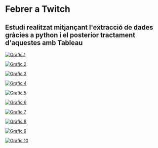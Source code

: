 # Febrer a Twitch
## Estudi realitzat mitjançant l'extracció de dades gràcies a python i el posterior tractament d'aquestes amb Tableau









[![Grafic 1](https:&#47;&#47;public.tableau.com&#47;static&#47;images&#47;Ev&#47;EvolucinumerodespectadorsfebrerTwitch&#47;Dashboard1&#47;1_rss.png)](https://public.tableau.com/views/EvolucinumerodespectadorsfebrerTwitch/Dashboard1?:language=es-ES&publish=yes&:display_count=n&:origin=viz_share_link)



[![Grafic 2](https:&#47;&#47;public.tableau.com&#47;static&#47;images&#47;Ju&#47;Juegosmsvistos&#47;Dashboard1&#47;1_rss.png)](https://public.tableau.com/views/Juegosmsvistos/Dashboard1?:language=es-ES&publish=yes&:display_count=n&:origin=viz_share_link)
 

[![Grafic 3](https:&#47;&#47;public.tableau.com&#47;static&#47;images&#47;Ju&#47;Juegosmsstreameados&#47;Dashboard2&#47;1_rss.png)](https://public.tableau.com/views/Evolucionespectadoresjuegos/Dashboard1?:language=es-ES&publish=yes&:display_count=n&:origin=viz_share_link)


[![Grafic 4](https:&#47;&#47;public.tableau.com&#47;static&#47;images&#47;Ev&#47;Evolucionespectadoresjuegos&#47;Dashboard1&#47;1_rss.png)](https://public.tableau.com/views/Evolucionespectadoresjuegos/Hoja1?:language=es-ES&publish=yes&:display_count=n&:origin=viz_share_link)


[![Grafic 5](https:&#47;&#47;public.tableau.com&#47;static&#47;images&#47;Ev&#47;Evolucioncantidaddestreamsdelosjuegosmsvistos&#47;Dashboard2&#47;1_rss.png)](https://public.tableau.com/views/Evolucioncantidaddestreamsdelosjuegosmsvistos/Dashboard2?:language=es-ES&publish=yes&:display_count=n&:origin=viz_share_link)


[![Grafic 6](https:&#47;&#47;public.tableau.com&#47;static&#47;images&#47;Di&#47;DistribuciondelosStreamers&#47;Hoja1&#47;1_rss.png)](https://public.tableau.com/views/DistribuciondelosStreamers/Hoja1?:language=es-ES&publish=yes&:display_count=n&:origin=viz_share_link)

[![Grafic 7](https:&#47;&#47;public.tableau.com&#47;static&#47;images&#47;Di&#47;DistribuciondelosStreamerssegnintervalos2&#47;Hoja1&#47;1_rss.png)](https://public.tableau.com/views/DistribuciondelosStreamerssegnintervalos2/Hoja1?:language=es-ES&publish=yes&:display_count=n&:origin=viz_share_link)


[![Grafic 8](https:&#47;&#47;public.tableau.com&#47;static&#47;images&#47;Di&#47;Distribucindelnumerodestreamerssegunlashoras&#47;Hoja1&#47;1_rss.png)](https://public.tableau.com/views/Distribucindelnumerodestreamerssegunlashoras/Hoja1?:language=es-ES&publish=yes&:display_count=n&:origin=viz_share_link)

[![Grafic 9](https:&#47;&#47;public.tableau.com&#47;static&#47;images&#47;St&#47;Stddelosespectadores&#47;Dashboard2&#47;1_rss.png)](https://public.tableau.com/views/Stddelosespectadores/Dashboard2?:language=es-ES&publish=yes&:display_count=n&:origin=viz_share_link)

[![Grafic 10](https:&#47;&#47;public.tableau.com&#47;static&#47;images&#47;St&#47;Stdsegunlahora&#47;Dashboard1&#47;1_rss.png)](https://public.tableau.com/views/Stdsegunlahora/Dashboard1?:language=es-ES&publish=yes&:display_count=n&:origin=viz_share_link)


